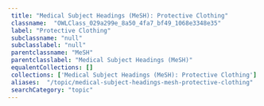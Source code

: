 ```yaml
--- 
 title: "Medical Subject Headings (MeSH): Protective Clothing" 
 classname:  "OWLClass_029a299e_8a50_4fa7_bf49_1068e3348e35" 
 label: "Protective Clothing" 
 subclassname: "null" 
 subclasslabel: "null" 
 parentclassname: "MeSH" 
 parentclasslabel: "Medical Subject Headings (MeSH)" 
 equalentCollections: [] 
 collections: ['Medical Subject Headings (MeSH): Protective Clothing']
 aliases:  "/topic/medical-subject-headings-mesh-protective-clothing"  
 searchCategory: "topic" 
---
```

